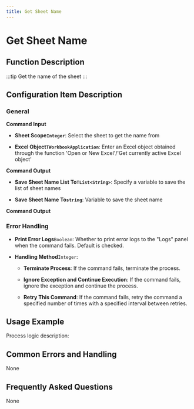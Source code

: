 ```yaml
---
title: Get Sheet Name
---
```


# Get Sheet Name

## Function Description

:::tip 
Get the name of the sheet
:::

## Configuration Item Description

### General

**Command Input**

- **Sheet Scope`Integer`**: Select the sheet to get the name from

- **Excel Object`TWorkbookApplication`**: Enter an Excel object obtained through the function 'Open or New Excel'/'Get currently active Excel object'


**Command Output**

- **Save Sheet Name List To`TList<String>`**: Specify a variable to save the list of sheet names

- **Save Sheet Name To`string`**: Variable to save the sheet name


**Command Output**

### Error Handling

- **Print Error Logs**`Boolean`: Whether to print error logs to the "Logs" panel when the command fails. Default is checked. 

- **Handling Method**`Integer`:

    - **Terminate Process**: If the command fails, terminate the process.

    - **Ignore Exception and Continue Execution**: If the command fails, ignore the exception and continue the process.

    - **Retry This Command**: If the command fails, retry the command a specified number of times with a specified interval between retries.

## Usage Example

Process logic description:

## Common Errors and Handling

None

## Frequently Asked Questions

None

